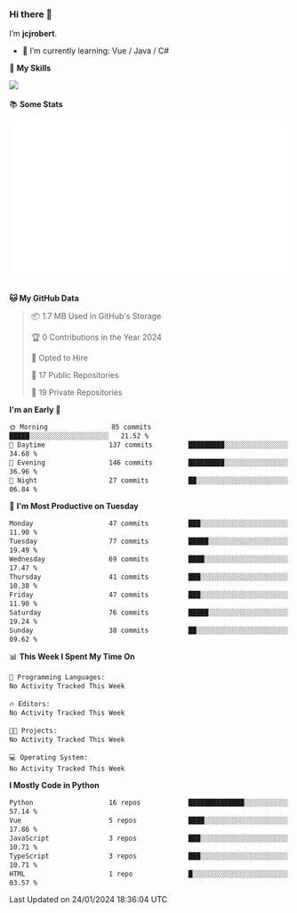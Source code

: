 ### Hi there 👋

I’m **jcjrobert**.

- 🌱 I’m currently learning: Vue / Java / C#

🌟 **My Skills**

![](https://img.shields.io/badge/-Python-3e74a2?style=flat-square&logo=Python&logoColor=fff)

📚 **Some Stats**

![](https://github.com/jcjrobert/github-stats/blob/master/generated/overview.svg)

<!--START_SECTION:waka-->
**🐱 My GitHub Data** 

> 📦 1.7 MB Used in GitHub's Storage 
 > 
> 🏆 0 Contributions in the Year 2024
 > 
> 💼 Opted to Hire
 > 
> 📜 17 Public Repositories 
 > 
> 🔑 19 Private Repositories 
 > 
**I'm an Early 🐤** 

```text
🌞 Morning                85 commits          █████░░░░░░░░░░░░░░░░░░░░   21.52 % 
🌆 Daytime                137 commits         █████████░░░░░░░░░░░░░░░░   34.68 % 
🌃 Evening                146 commits         █████████░░░░░░░░░░░░░░░░   36.96 % 
🌙 Night                  27 commits          ██░░░░░░░░░░░░░░░░░░░░░░░   06.84 % 
```
📅 **I'm Most Productive on Tuesday** 

```text
Monday                   47 commits          ███░░░░░░░░░░░░░░░░░░░░░░   11.90 % 
Tuesday                  77 commits          █████░░░░░░░░░░░░░░░░░░░░   19.49 % 
Wednesday                69 commits          ████░░░░░░░░░░░░░░░░░░░░░   17.47 % 
Thursday                 41 commits          ███░░░░░░░░░░░░░░░░░░░░░░   10.38 % 
Friday                   47 commits          ███░░░░░░░░░░░░░░░░░░░░░░   11.90 % 
Saturday                 76 commits          █████░░░░░░░░░░░░░░░░░░░░   19.24 % 
Sunday                   38 commits          ██░░░░░░░░░░░░░░░░░░░░░░░   09.62 % 
```


📊 **This Week I Spent My Time On** 

```text
💬 Programming Languages: 
No Activity Tracked This Week

🔥 Editors: 
No Activity Tracked This Week

🐱‍💻 Projects: 
No Activity Tracked This Week

💻 Operating System: 
No Activity Tracked This Week
```

**I Mostly Code in Python** 

```text
Python                   16 repos            ██████████████░░░░░░░░░░░   57.14 % 
Vue                      5 repos             ████░░░░░░░░░░░░░░░░░░░░░   17.86 % 
JavaScript               3 repos             ███░░░░░░░░░░░░░░░░░░░░░░   10.71 % 
TypeScript               3 repos             ███░░░░░░░░░░░░░░░░░░░░░░   10.71 % 
HTML                     1 repo              █░░░░░░░░░░░░░░░░░░░░░░░░   03.57 % 
```




 Last Updated on 24/01/2024 18:36:04 UTC
<!--END_SECTION:waka-->
